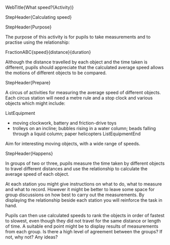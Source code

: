 WebTitle{What speed?(Activity)}

StepHeader{Calculating speed}

StepHeader{Purpose}

The purpose of this activity is for pupils to take measurements and to practise using the relationship:

FractionABC{speed}{distance}{duration}

Although the distance travelled by each object and the time taken is different, pupils should appreciate that the calculated average speed allows the motions of different objects to be compared.

StepHeader{Prepare}

A circus of activities for measuring the average speed of different objects. Each circus station will need a metre rule and a stop clock and various objects which might include:


ListEquipment
- moving clockwork, battery and friction-drive toys
- trolleys on an incline; bubbles rising in a water column; beads falling through a liquid column; paper helicopters
ListEquipmentEnd

Aim for interesting moving objects, with a wide range of speeds.

StepHeader{Happens}

In groups of two or three, pupils measure the time taken by different objects to travel different distances and use the relationship to calculate the average speed of each object.

At each station you might give instructions on what to do, what to measure and what to record. However it might be better to leave some space for group discussions on how best to carry out the measurements. By displaying the relationship beside each station you will reinforce the task in hand.

Pupils can then use calculated speeds to rank the objects in order of fastest to slowest, even though they did not travel for the same distance or length of time. A suitable end point might be to display results of measurements from each group. Is there a high level of agreement between the groups? If not, why not? Any ideas?

